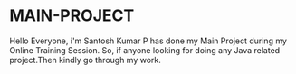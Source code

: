 # MAIN-PROJECT
Hello Everyone,
                i'm Santosh Kumar P has done my Main Project during my Online Training Session. So, if anyone looking for doing any Java related project.Then kindly go through my work.
